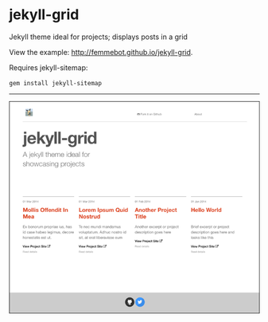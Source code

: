 jekyll-grid
=========================

Jekyll theme ideal for projects; displays posts in a grid

View the example: http://femmebot.github.io/jekyll-grid.

Requires jekyll-sitemap:
```
gem install jekyll-sitemap
```

---

![jekyll-grid screenshot](/images/jekyll-grid.png)

